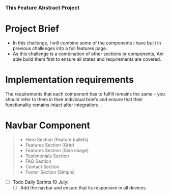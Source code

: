 ### This Feature Abstract Project

# Project Brief
- In this challenge, I will combine some of the components i have built in previous challenges into a full features page.
- As this challenge is a combination of other sections or components, Am able build them first to ensure all states and requirements are covered.

# Implementation requirements
The requirements that each component has to fulfill remains the same – you should refer to them in their individual briefs and ensure that their functionality remains intact after integration:

# Navbar Component
>- Hero Section (Feature bullets)
>- Features Section (Grid)
>- Features Section (Side image)
>- Testimonials Section
>- FAQ Section
>- Contact Section
>- Footer Section (Simple)

- [ ] Todo Daily Sprints 10 July:
    - [ ] Add the navbar and ensure that its responsive in all devices
